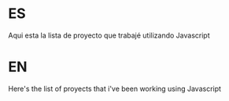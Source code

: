 # ES
Aqui esta la lista de proyecto que trabajé utilizando Javascript

# EN
Here's the list of proyects that i've been working using Javascript
